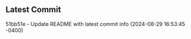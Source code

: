 
## Latest Commit
51bb51e - Update README with latest commit info (2024-08-29 16:53:45 -0400) <Yunxi-Zhou>
